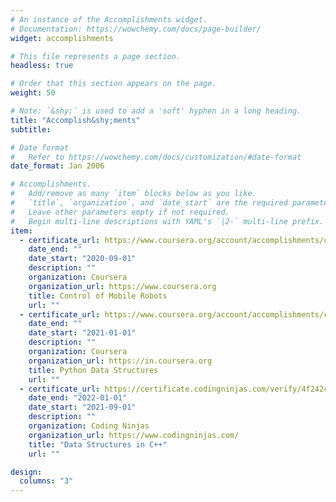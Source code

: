 ```yaml
---
# An instance of the Accomplishments widget.
# Documentation: https://wowchemy.com/docs/page-builder/
widget: accomplishments

# This file represents a page section.
headless: true

# Order that this section appears on the page.
weight: 50

# Note: `&shy;` is used to add a 'soft' hyphen in a long heading.
title: "Accomplish&shy;ments"
subtitle:

# Date format
#   Refer to https://wowchemy.com/docs/customization/#date-format
date_format: Jan 2006

# Accomplishments.
#   Add/remove as many `item` blocks below as you like.
#   `title`, `organization`, and `date_start` are the required parameters.
#   Leave other parameters empty if not required.
#   Begin multi-line descriptions with YAML's `|2-` multi-line prefix.
item:
  - certificate_url: https://www.coursera.org/account/accomplishments/certificate/24MMJAUGCW7S
    date_end: ""
    date_start: "2020-09-01"
    description: ""
    organization: Coursera
    organization_url: https://www.coursera.org
    title: Control of Mobile Robots
    url: ""
  - certificate_url: https://www.coursera.org/account/accomplishments/certificate/QDFWM4YA6GUW
    date_end: ""
    date_start: "2021-01-01"
    description: ""
    organization: Coursera
    organization_url: https://in.coursera.org
    title: Python Data Structures
    url: ""
  - certificate_url: https://certificate.codingninjas.com/verify/4f242cb1e5c3f515
    date_end: "2022-01-01"
    date_start: "2021-09-01"
    description: ""
    organization: Coding Ninjas
    organization_url: https://www.codingninjas.com/
    title: "Data Structures in C++"
    url: ""

design:
  columns: "3"
---
```

